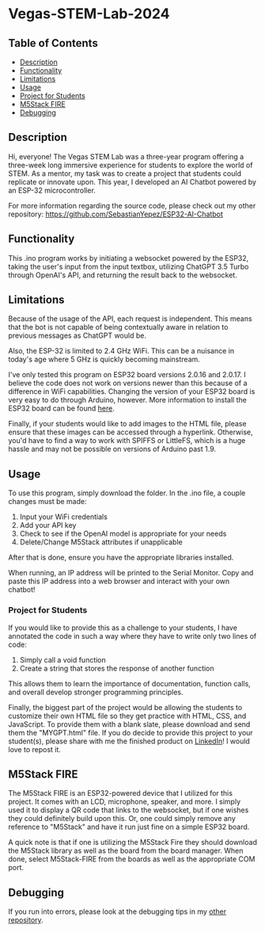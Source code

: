 # Vegas-STEM-Lab-2024

## Table of Contents
- [Description](#description)
- [Functionality](#functionality)
- [Limitations](#limitations)
- [Usage](#usage)
- [Project for Students](#project-for-students)
- [M5Stack FIRE](#m5stack-fire)
- [Debugging](#debugging)

## Description
Hi, everyone! The Vegas STEM Lab was a three-year program offering a three-week long immersive experience for students to explore the world of STEM. As a mentor, my task was to create a project that students could replicate or innovate upon. This year, I developed an AI Chatbot powered by an ESP-32 microcontroller.

For more information regarding the source code, please check out my other repository: https://github.com/SebastianYepez/ESP32-AI-Chatbot

## Functionality
This .ino program works by initiating a websocket powered by the ESP32, taking the user's input from the input textbox, utilizing ChatGPT 3.5 Turbo through OpenAI's API, and returning the result back to the websocket.

## Limitations
Because of the usage of the API, each request is independent. This means that the bot is not capable of being contextually aware in relation to previous messages as ChatGPT would be.

Also, the ESP-32 is limited to 2.4 GHz WiFi. This can be a nuisance in today's age where 5 GHz is quickly becoming mainstream.

I've only tested this program on ESP32 board versions 2.0.16 and 2.0.17. I believe the code does not work on versions newer than this because of a difference in WiFi capabilities. Changing the version of your ESP32 board is very easy to do through Arduino, however. More information to install the ESP32 board can be found [here](https://docs.espressif.com/projects/arduino-esp32/en/latest/installing.html).

Finally, if your students would like to add images to the HTML file, please ensure that these images can be accessed through a hyperlink. Otherwise, you'd have to find a way to work with SPIFFS or LittleFS, which is a huge hassle and may not be possible on versions of Arduino past 1.9.

## Usage
To use this program, simply download the folder. In the .ino file, a couple changes must be made:
 1. Input your WiFi credentials
 2. Add your API key
 3. Check to see if the OpenAI model is appropriate for your needs
 4. Delete/Change M5Stack attributes if unapplicable

After that is done, ensure you have the appropriate libraries installed.

When running, an IP address will be printed to the Serial Monitor. Copy and paste this IP address into a web browser and interact with your own chatbot!

### Project for Students
If you would like to provide this as a challenge to your students, I have annotated the code in such a way where they have to write only two lines of code:
1. Simply call a void function
2. Create a string that stores the response of another function

This allows them to learn the importance of documentation, function calls, and overall develop stronger programming principles.

Finally, the biggest part of the project would be allowing the students to customize their own HTML file so they get practice with HTML, CSS, and JavaScript. To provide them with a blank slate, please download and send them the "MYGPT.html" file. If you do decide to provide this project to your student(s), please share with me the finished product on [LinkedIn](https://www.linkedin.com/in/sebastian-yepez/)! I would love to repost it.

## M5Stack FIRE
The M5Stack FIRE is an ESP32-powered device that I utilized for this project. It comes with an LCD, microphone, speaker, and more. I simply used it to display a QR code that links to the websocket, but if one wishes they could definitely build upon this. Or, one could simply remove any reference to "M5Stack" and have it run just fine on a simple ESP32 board.

A quick note is that if one is utilizing the M5Stack Fire they should download the M5Stack library as well as the board from the board manager. When done, select M5Stack-FIRE from the boards as well as the appropriate COM port.

## Debugging
If you run into errors, please look at the debugging tips in my [other repository](https://github.com/SebastianYepez/ESP32-AI-Chatbot).

